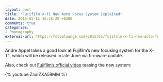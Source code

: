```yaml
---
layout: post
title: "Fujifilm X-T1 New Auto Focus System Explained"
date: 2015-05-11 10:28:29 +0200
comments: true
categories: 
- Photography
external-url: https://fstoplounge.com/2015/05/fujifilm-x-t1-new-auto-focus-system-explained/
---
```


Andre Appel takes a good look at Fujifilm’s new focusing system for the X-T1, which will be released in late June via firmware update.

Also, check out [Fujifilm’s official video](https://www.youtube.com/watch?v=ZaoIZXA5RMM) teasing the new system:

{% youtube ZaoIZXA5RMM %}